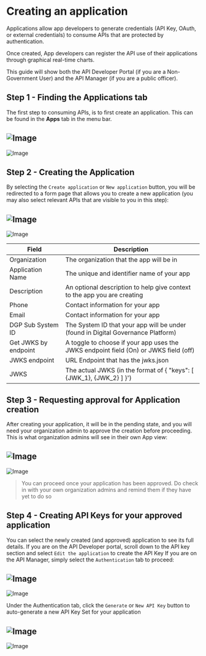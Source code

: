 # Creating an application

Applications allow app developers to generate credentials (API Key, OAuth, or
external credentials) to consume APIs that are protected by authentication.

Once created, App developers can register the API use of their applications
through graphical real-time charts.

This guide will show both the API Developer Portal (if you are a Non-Government User) and the API Manager (if you are a public officer).

## Step 1 - Finding the Applications tab

The first step to consuming APIs, is to first create an application. This can be
found in the **Apps** tab in the menu bar.

![Image](./image/create-app-1.png)
---
![Image](./image/create-app-m-1.png)

## Step 2 - Creating the Application

By selecting the `Create application` or `New application` button, you will be redirected to a form page that allows you to create a new application (you may also select relevant APIs that are visible to you in this step):

![Image](./image/create-app-2.png)
---
![Image](./image/create-app-m-2.png)

| Field                | Description                                                                          |
| -------------------- | ------------------------------------------------------------------------------------ |
| Organization         | The organization that the app will be in                                             |
| Application Name     | The unique and identifier name of your app                                           |
| Description          | An optional description to help give context to the app you are creating             |
| Phone                | Contact information for your app                                                     |
| Email                | Contact information for your app                                                     |
| DGP Sub System ID    | The System ID that your app will be under (found in Digital Governance Platform)     |
| Get JWKS by endpoint | A toggle to choose if your app uses the JWKS endpoint field (On) or JWKS field (off) |
| JWKS endpoint        | URL Endpoint that has the jwks.json                                                  |
| JWKS                 | The actual JWKS (in the format of { "keys": [ {JWK_1}, {JWK_2} ] }')                 |

## Step 3 - Requesting approval for Application creation

After creating your application, it will be in the pending state, and you will need your organization admin to approve the creation before proceeding.
This is what organization admins will see in their own App view:

![Image](./image/create-app-3.png)
---
![Image](./image/create-app-m-3.png)

> You can proceed once your application has been approved. Do check in with your own organization admins and remind them if they have yet to do so

## Step 4 - Creating API Keys for your approved application

You can select the newly created (and approved) application to see its full details. 
If you are on the API Developer portal, scroll down to the API key section and select `Edit the application` to create the API Key
If you are on the API Manager, simply select the `Authentication` tab to proceed: 

![Image](./image/create-app-4.png)
---
![Image](./image/create-app-m-4.png)

Under the Authentication tab, click the `Generate` or `New API Key` button to auto-generate a new API Key Set for your application

![Image](./image/create-app-5.png)
---
![Image](./image/create-app-m-5.png)
